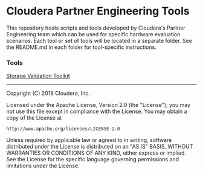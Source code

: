 # Cloudera Partner Engineering Tools

This repository hosts scripts and tools developed by Cloudera's Partner Engineering team which can be used for specific hardware evaluation scenarios.  Each tool or set of tools will be located in a separate folder.  See the README.md in each folder for tool-specific instructions.

### Tools
[Storage Validation Toolkit](storage-validation-toolkit/)

---
Copyright (C) 2018 Cloudera, Inc.

Licensed under the Apache License, Version 2.0 (the "License");
you may not use this file except in compliance with the License.
You may obtain a copy of the License at

    http://www.apache.org/licenses/LICENSE-2.0

Unless required by applicable law or agreed to in writing, software
distributed under the License is distributed on an "AS IS" BASIS,
WITHOUT WARRANTIES OR CONDITIONS OF ANY KIND, either express or implied.
See the License for the specific language governing permissions and
limitations under the License.